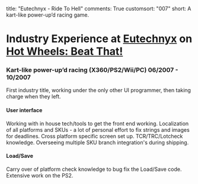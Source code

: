 title: "Eutechnyx - Ride To Hell"
comments: True
customsort: "007"
short: A kart-like power-up’d racing game.

Industry Experience at [Eutechnyx][etx] on [Hot Wheels: Beat That!][hotwheels]
==============================================================================

### Kart-like power-up’d racing (X360/PS2/Wii/PC) 06/2007 - 10/2007

First industry title, working under the only other UI programmer, then taking charge when they left.

#### User interface

Working with in house tech/tools to get the front end working. Localization of all platforms and SKUs - a lot of personal effort to fix strings and images for deadlines. Cross platform specific screen set up. TCR/TRC/Lotcheck knowledge. Overseeing multiple SKU branch integration's during shipping.

#### Load/Save

Carry over of platform check knowledge to bug fix the Load/Save code. Extensive work on the PS2.

[etx]: http://www.eutechnyx.com "Eutechnyx"
[hotwheels]: http://nathanrosspowell.com/games/hot-wheels-beat-that "Hot Wheels: Beat That!"
